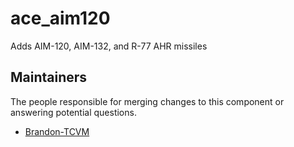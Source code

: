 ace_aim120
===================

Adds AIM-120, AIM-132, and R-77 AHR missiles


## Maintainers

The people responsible for merging changes to this component or answering potential questions.

- [Brandon-TCVM](https://github.com/TheCandianVendingMachine)

